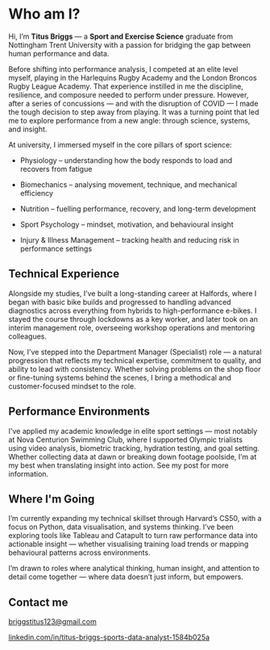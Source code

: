 # Who am I?

Hi, I’m **Titus Briggs** — a **Sport and Exercise Science** graduate from Nottingham Trent University with a passion for bridging the gap between human performance and data.

Before shifting into performance analysis, I competed at an elite level myself, playing in the Harlequins Rugby Academy and the London Broncos Rugby League Academy. That experience instilled in me the discipline, resilience, and composure needed to perform under pressure. However, after a series of concussions — and with the disruption of COVID — I made the tough decision to step away from playing. It was a turning point that led me to explore performance from a new angle: through science, systems, and insight.

At university, I immersed myself in the core pillars of sport science:

* Physiology – understanding how the body responds to load and recovers from fatigue

* Biomechanics – analysing movement, technique, and mechanical efficiency

* Nutrition – fuelling performance, recovery, and long-term development

* Sport Psychology – mindset, motivation, and behavioural insight

* Injury & Illness Management – tracking health and reducing risk in performance settings

## Technical Experience

Alongside my studies, I’ve built a long-standing career at Halfords, where I began with basic bike builds and progressed to handling advanced diagnostics across everything from hybrids to high-performance e-bikes. I stayed the course through lockdowns as a key worker, and later took on an interim management role, overseeing workshop operations and mentoring colleagues.

Now, I’ve stepped into the Department Manager (Specialist) role — a natural progression that reflects my technical expertise, commitment to quality, and ability to lead with consistency. Whether solving problems on the shop floor or fine-tuning systems behind the scenes, I bring a methodical and customer-focused mindset to the role.

## Performance Environments

I've applied my academic knowledge in elite sport settings — most notably at Nova Centurion Swimming Club, where I supported Olympic trialists using video analysis, biometric tracking, hydration testing, and goal setting. Whether collecting data at dawn or breaking down footage poolside, I’m at my best when translating insight into action. See my post for more information.

## Where I'm Going

I’m currently expanding my technical skillset through Harvard’s CS50, with a focus on Python, data visualisation, and systems thinking. I’ve been exploring tools like Tableau and Catapult to turn raw performance data into actionable insight — whether visualising training load trends or mapping behavioural patterns across environments.

I’m drawn to roles where analytical thinking, human insight, and attention to detail come together — where data doesn’t just inform, but empowers. 

## Contact me

<p>
  <i class="fas fa-envelope"></i>
  <a href="mailto:briggstitus123@gmail.com">briggstitus123@gmail.com</a><br>

  <i class="fab fa-linkedin"></i>
  <a href="https://www.linkedin.com/in/titus-briggs-sports-data-analyst-1584b025a/" target="_blank">
    linkedin.com/in/titus-briggs-sports-data-analyst-1584b025a
  </a>
</p>
